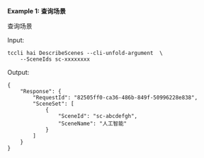 **Example 1: 查询场景**

查询场景

Input: 

```
tccli hai DescribeScenes --cli-unfold-argument  \
    --SceneIds sc-xxxxxxxx
```

Output: 
```
{
    "Response": {
        "RequestId": "82505ff0-ca36-486b-849f-50996228e838",
        "SceneSet": [
            {
                "SceneId": "sc-abcdefgh",
                "SceneName": "人工智能"
            }
        ]
    }
}
```

